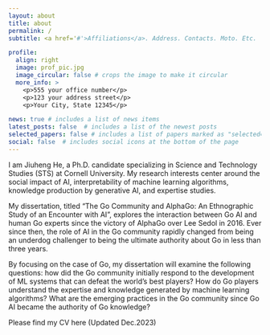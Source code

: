 ```yaml
---
layout: about
title: about
permalink: /
subtitle: <a href='#'>Affiliations</a>. Address. Contacts. Moto. Etc.

profile:
  align: right
  image: prof_pic.jpg
  image_circular: false # crops the image to make it circular
  more_info: >
    <p>555 your office number</p>
    <p>123 your address street</p>
    <p>Your City, State 12345</p>

news: true # includes a list of news items
latest_posts: false  # includes a list of the newest posts
selected_papers: false # includes a list of papers marked as "selected={true}"
social: false  # includes social icons at the bottom of the page
---
```


I am Jiuheng He, a Ph.D. candidate specializing in Science and Technology Studies (STS) at Cornell University. My research interests center around the social impact of AI, interpretability of machine learning algorithms, knowledge production by generative AI, and expertise studies.

My dissertation, titled “The Go Community and AlphaGo: An Ethnographic Study of an Encounter with AI”, explores the interaction between Go AI and human Go experts since the victory of AlphaGo over Lee Sedol in 2016. Ever since then, the role of AI in the Go community rapidly changed from being an underdog challenger to being the ultimate authority about Go in less than three years.

By focusing on the case of Go, my dissertation will examine the following questions: how did the Go community initially respond to the development of ML systems that can defeat the world’s best players? How do Go players understand the expertise and knowledge generated by machine learning algorithms? What are the emerging practices in the Go community since Go AI became the authority of Go knowledge?

Please find my CV here (Updated Dec.2023)

